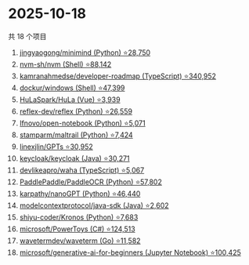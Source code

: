 # 2025-10-18

共 18 个项目

<!-- BEGIN GITHUB -->
<!-- 最后更新时间 2025-10-18 07:08:09 +0800 -->
1. [jingyaogong/minimind (Python) ⭐28,750](https://github.com/jingyaogong/minimind)
1. [nvm-sh/nvm (Shell) ⭐88,142](https://github.com/nvm-sh/nvm)
1. [kamranahmedse/developer-roadmap (TypeScript) ⭐340,952](https://github.com/kamranahmedse/developer-roadmap)
1. [dockur/windows (Shell) ⭐47,399](https://github.com/dockur/windows)
1. [HuLaSpark/HuLa (Vue) ⭐3,939](https://github.com/HuLaSpark/HuLa)
1. [reflex-dev/reflex (Python) ⭐26,559](https://github.com/reflex-dev/reflex)
1. [lfnovo/open-notebook (Python) ⭐5,071](https://github.com/lfnovo/open-notebook)
1. [stamparm/maltrail (Python) ⭐7,424](https://github.com/stamparm/maltrail)
1. [linexjlin/GPTs ⭐30,952](https://github.com/linexjlin/GPTs)
1. [keycloak/keycloak (Java) ⭐30,271](https://github.com/keycloak/keycloak)
1. [devlikeapro/waha (TypeScript) ⭐5,067](https://github.com/devlikeapro/waha)
1. [PaddlePaddle/PaddleOCR (Python) ⭐57,802](https://github.com/PaddlePaddle/PaddleOCR)
1. [karpathy/nanoGPT (Python) ⭐46,440](https://github.com/karpathy/nanoGPT)
1. [modelcontextprotocol/java-sdk (Java) ⭐2,602](https://github.com/modelcontextprotocol/java-sdk)
1. [shiyu-coder/Kronos (Python) ⭐7,683](https://github.com/shiyu-coder/Kronos)
1. [microsoft/PowerToys (C#) ⭐124,513](https://github.com/microsoft/PowerToys)
1. [wavetermdev/waveterm (Go) ⭐11,582](https://github.com/wavetermdev/waveterm)
1. [microsoft/generative-ai-for-beginners (Jupyter Notebook) ⭐100,425](https://github.com/microsoft/generative-ai-for-beginners)
<!-- END GITHUB -->